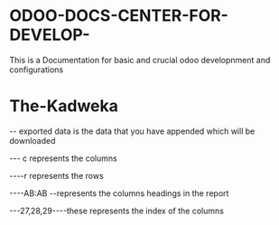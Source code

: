 # ODOO-DOCS-CENTER-FOR-DEVELOP-

This is a Documentation for basic and crucial odoo developnment  and configurations

# The-Kadweka #

-- exported data is the data that you have appended which will be downloaded

--- c represents the columns

----r represents the rows


 ----AB:AB --represents the columns headings in the report

 
 ---27,28,29----these represents the index of the columns